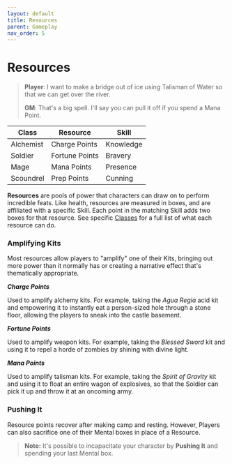 ```yaml
---
layout: default
title: Resources
parent: Gameplay
nav_order: 5
---
```


# Resources

> **Player**: I want to make a bridge out of ice using Talisman of Water so that we can get over the river.
>
> **GM**: That's a big spell. I'll say you can pull it off if you spend a Mana Point.

| Class     | Resource       | Skill     |
| --------- | -------------- | --------- |
| Alchemist | Charge Points  | Knowledge |
| Soldier   | Fortune Points | Bravery   |
| Mage      | Mana Points    | Presence  |
| Scoundrel | Prep Points    | Cunning   |

**Resources** are pools of power that characters can draw on to perform incredible feats. Like health, resources are measured in boxes, and are affiliated with a specific Skill. Each point in the matching Skill adds two boxes for that resource. See specific [Classes](../classes/index.html) for a full list of what each resource can do.

### Amplifying Kits

Most resources allow players to "amplify" one of their Kits, bringing out more power than it normally has or creating a narrative effect that's thematically appropriate.

**_Charge Points_**

Used to amplify alchemy kits. For example, taking the _Agua Regia_ acid kit and empowering it to instantly eat a person-sized hole through a stone floor, allowing the players to sneak into the castle basement.

**_Fortune Points_**

Used to amplify weapon kits. For example, taking the _Blessed Sword_ kit and using it to repel a horde of zombies by shining with divine light.

**_Mana Points_**

Used to amplify talisman kits. For example, taking the _Spirit of Gravity_ kit and using it to float an entire wagon of explosives, so that the Soldier can pick it up and throw it at an oncoming army.

### Pushing It

Resource points recover after making camp and resting. However, Players can also sacrifice one of their Mental boxes in place of a Resource.

> **Note:** It's possible to incapacitate your character by **Pushing It** and spending your last Mental box.
